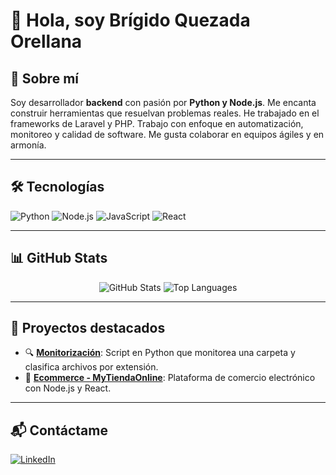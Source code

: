 # 👋 Hola, soy **Brígido Quezada Orellana**

## 🚀 Sobre mí
Soy desarrollador **backend** con pasión por **Python y Node.js**. Me encanta construir herramientas que resuelvan problemas reales. He trabajado en el frameworks de Laravel y PHP. Trabajo con enfoque en automatización, monitoreo y calidad de software. Me gusta colaborar en equipos ágiles y en armonía.

---

## 🛠️ Tecnologías
![Python](https://img.shields.io/badge/-Python-3776AB?style=flat-square&logo=python&logoColor=white)
![Node.js](https://img.shields.io/badge/-Node.js-339933?style=flat-square&logo=node.js&logoColor=white)
![JavaScript](https://img.shields.io/badge/-JavaScript-F7DF1E?style=flat-square&logo=javascript&logoColor=black)
![React](https://img.shields.io/badge/-React-61DAFB?style=flat-square&logo=react&logoColor=white)

---

## 📊 GitHub Stats
<div align="center">
  <img src="https://github-readme-stats.vercel.app/api?username=brigidoq&show_icons=true&theme=tokyonight" alt="GitHub Stats" />
  <img src="https://github-readme-stats.vercel.app/api/top-langs/?username=brigidoq&layout=compact&theme=tokyonight" alt="Top Languages" />
</div>

---

## 🎯 Proyectos destacados
- 🔍 [**Monitorización**](https://github.com/brigidoq/Monitorizacion): Script en Python que monitorea una carpeta y clasifica archivos por extensión.
- 🛒 [**Ecommerce - MyTiendaOnline**](https://github.com/brigidoq/Ecommerce-MyTiendaonline): Plataforma de comercio electrónico con Node.js y React.

---

## 📬 Contáctame
[![LinkedIn](https://img.shields.io/badge/LinkedIn-0077B5?style=for-the-badge&logo=linkedin&logoColor=white)](https://linkedin.com/in/brigidorellana)
